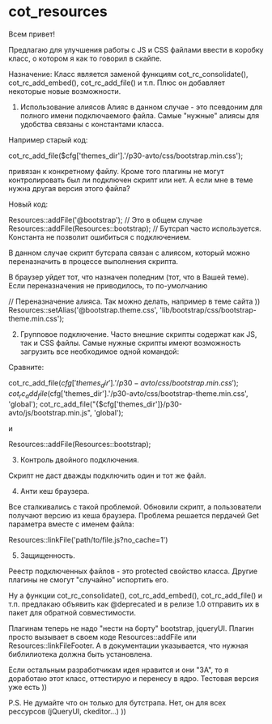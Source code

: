 cot_resources
=============

Всем привет!

Предлагаю для улучшения работы с JS и CSS файлами ввести в коробку класс, о котором я как то говорил в скайпе.

Назначение:
Класс является заменой функциям cot_rc_consolidate(), cot_rc_add_embed(), cot_rc_add_file() и т.п. Плюс он добавляет некоторые новые возможности.

1) Использование алиясов
Алияс в данном случае - это псевдоним для полного имени подключаемого файла.
Самые "нужные" алиясы для удобства связаны с константами класса.

Например старый код:

cot_rc_add_file($cfg['themes_dir'].'/p30-avto/css/bootstrap.min.css');

привязан к конкретному файлу.  Кроме того плагины не могут контролировать был ли подключен скрипт или нет. А если мне в теме нужна другая версия этого файла?

Новый код:

Resources::addFile('@bootstrap');  // Это в общем случае
Resources::addFile(Resources::bootstrap); // Бутсрап часто используется. Константа не позволит ошибиться с подключением.

В данном случае скрипт бутсрапа связан с алиясом, который можно переназначить в процессе выполнения скрипта.

В браузер уйдет тот, что назначен поледним (тот, что в Вашей теме). Если переназначения не приводилось, то по-умолчанию

// Переназначение алияса. Так можно делать, например в теме сайта ))
Resources::setAlias('@bootstrap.theme.css', 'lib/bootstrap/css/bootstrap-theme.min.css');

2) Групповое подключение.
Часто внешние скрипты содержат как JS, так и CSS файлы. Самые нужные скрипты имеют возможность загрузить все необходимое одной командой:

Сравните:

cot_rc_add_file($cfg['themes_dir'].'/p30-avto/css/bootstrap.min.css');
cot_rc_add_file($cfg['themes_dir'].'/p30-avto/css/bootstrap-theme.min.css', 'global');
cot_rc_add_file("{$cfg['themes_dir']}/p30-avto/js/bootstrap.min.js", 'global');

и

Resources::addFile(Resources::bootstrap);

3) Контроль двойного подключения.

Скрипт не даст дважды подключить один и тот же файл.

 

4) Анти кеш браузера.

Все сталкивались с такой проблемой. Обновили скрипт, а пользователи получают версию из кеша браузера. 
Проблема решается пердачей Get параметра вместе с именем файла:
	
Resources::linkFile('path/to/file.js?no_cache=1')

 
5) Защищенность.

Реестр подключенных файлов - это protected свойство класса. Другие плагины не смогут "случайно" испортить его.


Ну а функции cot_rc_consolidate(), cot_rc_add_embed(), cot_rc_add_file() и т.п. предлакаю объявить как @deprecated и в релизе 1.0 отправить их в пакет для обратной совместимости.


Плагинам теперь не надо "нести на борту" bootstrap, jqueryUI. Плагин просто вызывает в своем коде Resources::addFile или  Resources::linkFileFooter. А в документации указывается, что нужная библилиотека должна быть установлена.

 
Если  остальным разработчикам идея нравится и они "ЗА", то я доработаю этот класс, оттестирую и перенесу в ядро. Тестовая версия уже есть ))

 
P.S. Не думайте что он только для бутстрапа. Нет, он для всех рессурсов (jQueryUI, ckeditor...) ))
